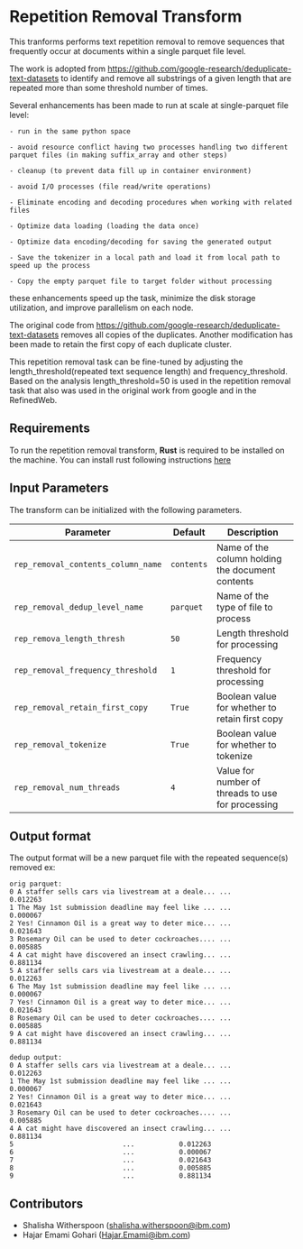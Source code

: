 # Repetition Removal Transform

This tranforms performs text repetition removal to remove sequences that frequently occur at documents within a single parquet file level.

The work is adopted from https://github.com/google-research/deduplicate-text-datasets to identify and remove all substrings of a given length that are repeated more than some threshold number of times.

Several enhancements has been made to run at scale at single-parquet file level:

    - run in the same python space

    - avoid resource conflict having two processes handling two different parquet files (in making suffix_array and other steps)

    - cleanup (to prevent data fill up in container environment)

    - avoid I/O processes (file read/write operations)

    - Eliminate encoding and decoding procedures when working with related files

    - Optimize data loading (loading the data once)

    - Optimize data encoding/decoding for saving the generated output
    
    - Save the tokenizer in a local path and load it from local path to speed up the process
    
    - Copy the empty parquet file to target folder without processing
    
these enhancements speed up the task, minimize the disk storage utilization, and improve parallelism on each node.

The original code from https://github.com/google-research/deduplicate-text-datasets removes all copies of the duplicates. 
Another modification has been made to retain the first copy of each duplicate cluster. 

This repetition removal task can be fine-tuned by adjusting the length_threshold(repeated text sequence length) and frequency_threshold. 
Based on the analysis length_threshold=50 is used in the repetition removal task that also was used in the original work from google and in the RefinedWeb.

## Requirements
To run the repetition removal transform, **Rust** is required to be installed on the machine. 
You can install rust following instructions [here](https://www.rust-lang.org/tools/install)

## Input Parameters

The transform can be initialized with the following parameters.

| Parameter                          | Default    | Description                                       |
|------------------------------------|------------|---------------------------------------------------|
| `rep_removal_contents_column_name` | `contents` | Name of the column holding the document contents  |
| `rep_removal_dedup_level_name`     | `parquet`  | Name of the type of file to process               |
| `rep_remova_length_thresh`         | `50`       | Length threshold for processing                   |
| `rep_removal_frequency_threshold`  | `1`        | Frequency threshold for processing                |
| `rep_removal_retain_first_copy`    | `True`     | Boolean value for whether to retain first copy    |
| `rep_removal_tokenize`             | `True`     | Boolean value for whether to tokenize             |
| `rep_removal_num_threads`          | `4`        | Value for number of threads to use for processing |


## Output format

The output format will be a new parquet file with the repeated sequence(s) removed
ex:
```
orig parquet:
0 A staffer sells cars via livestream at a deale... ...           0.012263
1 The May 1st submission deadline may feel like ... ...           0.000067
2 Yes! Cinnamon Oil is a great way to deter mice... ...           0.021643
3 Rosemary Oil can be used to deter cockroaches.... ...           0.005885
4 A cat might have discovered an insect crawling... ...           0.881134
5 A staffer sells cars via livestream at a deale... ...           0.012263
6 The May 1st submission deadline may feel like ... ...           0.000067
7 Yes! Cinnamon Oil is a great way to deter mice... ...           0.021643
8 Rosemary Oil can be used to deter cockroaches.... ...           0.005885
9 A cat might have discovered an insect crawling... ...           0.881134
```

```
dedup output:
0 A staffer sells cars via livestream at a deale... ...           0.012263
1 The May 1st submission deadline may feel like ... ...           0.000067
2 Yes! Cinnamon Oil is a great way to deter mice... ...           0.021643
3 Rosemary Oil can be used to deter cockroaches.... ...           0.005885
4 A cat might have discovered an insect crawling... ...           0.881134
5                           ...           0.012263
6                           ...           0.000067
7                           ...           0.021643
8                           ...           0.005885
9                           ...           0.881134

```

## Contributors
- Shalisha Witherspoon (shalisha.witherspoon@ibm.com)
- Hajar Emami Gohari (Hajar.Emami@ibm.com)

